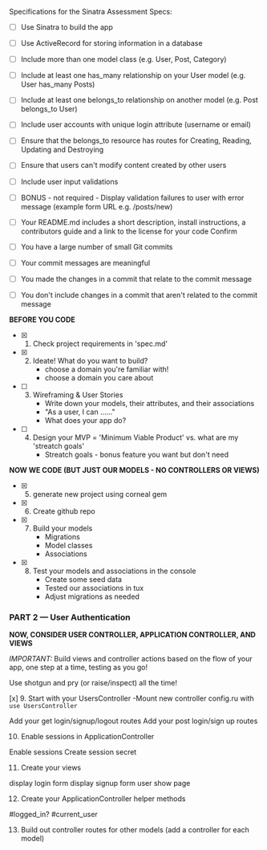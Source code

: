 Specifications for the Sinatra Assessment
Specs:

- [ ] Use Sinatra to build the app
- [ ] Use ActiveRecord for storing information in a database
- [ ] Include more than one model class (e.g. User, Post, Category)
- [ ] Include at least one has_many relationship on your User model (e.g. User has_many Posts)
- [ ] Include at least one belongs_to relationship on another model (e.g. Post belongs_to User)
- [ ] Include user accounts with unique login attribute (username or email)
- [ ] Ensure that the belongs_to resource has routes for Creating, Reading, Updating and Destroying
- [ ] Ensure that users can't modify content created by other users
- [ ] Include user input validations
- [ ] BONUS - not required - Display validation failures to user with error message (example form URL e.g. /posts/new)
- [ ] Your README.md includes a short description, install instructions, a contributors guide and a link to the license for your code
Confirm

- [ ] You have a large number of small Git commits
- [ ] Your commit messages are meaningful
- [ ] You made the changes in a commit that relate to the commit message
- [ ] You don't include changes in a commit that aren't related to the commit message



**BEFORE YOU CODE**

- [x] 1. Check project requirements in 'spec.md'
- [x] 2. Ideate! What do you want to build?
      - choose a domain you're familiar with!
      - choose a domain you care about
- [ ] 3. Wireframing & User Stories
      - Write down your models, their attributes, and their associations
      - "As a user, I can ......"
      - What does your app do?
- [ ] 4. Design your MVP = 'Minimum Viable Product' vs. what are my 'streatch goals'
      - Streatch goals - bonus feature you want but don't need 

**NOW WE CODE (BUT JUST OUR MODELS - NO CONTROLLERS OR VIEWS)**

- [x] 5. generate new project using corneal gem
- [x] 6. Create github repo
- [x] 7. Build your models
      - Migrations
      - Model classes
      - Associations 
- [x] 8. Test your models and associations in the console
      - Create some seed data
      - Tested our associations in tux
      - Adjust migrations as needed

### PART 2 — User Authentication

**NOW, CONSIDER USER CONTROLLER, APPLICATION CONTROLLER, AND VIEWS**

*IMPORTANT:* Build views and controller actions based on the flow of your app, one step at a time, testing as you go!

Use shotgun and pry (or raise/inspect) all the time!

[x] 9. Start with your UsersController
-Mount new controller config.ru with `use UsersController`

Add your get login/signup/logout routes
Add your post login/sign up routes
 
10. Enable sessions in ApplicationController

Enable sessions
Create session secret
 
11. Create your views

display login form
display signup form
user show page
 
12. Create your ApplicationController helper methods

#logged_in?
#current_user
 
13. Build out controller routes for other models (add a controller for each model)
